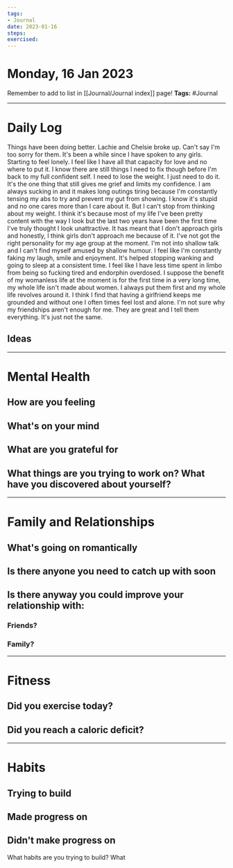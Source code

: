 ```yaml
---
tags: 
- Journal
date: 2023-01-16
steps:
exercised:
---
```

# Monday, 16 Jan 2023

Remember to add to list in [[Journal/Journal index]] page!
**Tags:** #Journal 

---
# Daily Log
Things have been doing better. Lachie and Chelsie broke up. Can't say I'm too sorry for them. It's been a while since I have spoken to any girls. Starting to feel lonely. I feel like I have all that capacity for love and no where to put it. I know there are still things I need to fix though before I'm back to my full confident self. I need to lose the weight. I just need to do it. It's the one thing that still gives me grief and limits my confidence. I am always sucking in and it makes long outings tiring because I'm constantly tensing my abs to try and prevent my gut from showing. I know it's stupid and no one cares more than I care about it. But I can't stop from thinking about my weight. I think it's because most of my life I've been pretty content with the way I look but the last two years have been the first time I've truly thought I look unattractive. It has meant that I don't approach girls and honestly, I think girls don't approach me because of it. I've not got the right personality for my age group at the moment. I'm not into shallow talk and I can't find myself amused by shallow humour. I feel like I'm constantly faking my laugh, smile and enjoyment. It's helped stopping wanking and going to sleep at a consistent time. I feel like I have less time spent in limbo from being so fucking tired and endorphin overdosed. I suppose the benefit of my womanless life at the moment is for the first time in a very long time, my whole life isn't made about women. I always put them first and my whole life revolves around it. I think I find that having a girlfriend keeps me grounded and without one I often times feel lost and alone. I'm not sure why my friendships aren't enough for me. They are great and I tell them everything. It's just not the same. 



## Ideas 



---
# Mental Health
## How are you feeling

## What's on your mind

## What are you grateful for

## What things are you trying to work on? What have you discovered about yourself?

---
# Family and Relationships

## What's going on romantically

## Is there anyone you need to catch up with soon

## Is there anyway you could improve your relationship with:
### Friends?

### Family?


---
# Fitness
## Did you exercise today?

## Did you reach a caloric deficit?

---
# Habits
## Trying to build

## Made progress on

## Didn't make progress on
What habits are you trying to build? What


